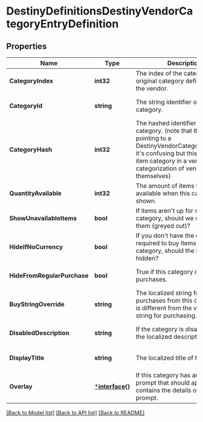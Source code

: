 # DestinyDefinitionsDestinyVendorCategoryEntryDefinition

## Properties
Name | Type | Description | Notes
------------ | ------------- | ------------- | -------------
**CategoryIndex** | **int32** | The index of the category in the original category definitions for the vendor. | [optional] [default to null]
**CategoryId** | **string** | The string identifier of the category. | [optional] [default to null]
**CategoryHash** | **int32** | The hashed identifier for the category. (note that this is NOT pointing to a DestinyVendorCategoryDefinition, it&#39;s confusing but this is a sale item category in a vendor, not a categorization of vendors themselves) | [optional] [default to null]
**QuantityAvailable** | **int32** | The amount of items that will be available when this category is shown. | [optional] [default to null]
**ShowUnavailableItems** | **bool** | If items aren&#39;t up for sale in this category, should we still show them (greyed out)? | [optional] [default to null]
**HideIfNoCurrency** | **bool** | If you don&#39;t have the currency required to buy items from this category, should the items be hidden? | [optional] [default to null]
**HideFromRegularPurchase** | **bool** | True if this category doesn&#39;t allow purchases. | [optional] [default to null]
**BuyStringOverride** | **string** | The localized string for making purchases from this category, if it is different from the vendor&#39;s string for purchasing. | [optional] [default to null]
**DisabledDescription** | **string** | If the category is disabled, this is the localized description to show. | [optional] [default to null]
**DisplayTitle** | **string** | The localized title of the category. | [optional] [default to null]
**Overlay** | [***interface{}**](interface{}.md) | If this category has an overlay prompt that should appear, this contains the details of that prompt. | [optional] [default to null]

[[Back to Model list]](../README.md#documentation-for-models) [[Back to API list]](../README.md#documentation-for-api-endpoints) [[Back to README]](../README.md)


